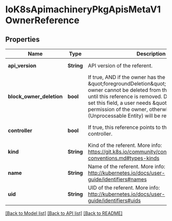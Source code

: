 # IoK8sApimachineryPkgApisMetaV1OwnerReference

## Properties
Name | Type | Description | Notes
------------ | ------------- | ------------- | -------------
**api_version** | **String** | API version of the referent. | [default to null]
**block_owner_deletion** | **bool** | If true, AND if the owner has the \&quot;foregroundDeletion\&quot; finalizer, then the owner cannot be deleted from the key-value store until this reference is removed. Defaults to false. To set this field, a user needs \&quot;delete\&quot; permission of the owner, otherwise 422 (Unprocessable Entity) will be returned. | [optional] [default to null]
**controller** | **bool** | If true, this reference points to the managing controller. | [optional] [default to null]
**kind** | **String** | Kind of the referent. More info: https://git.k8s.io/community/contributors/devel/api-conventions.md#types-kinds | [default to null]
**name** | **String** | Name of the referent. More info: http://kubernetes.io/docs/user-guide/identifiers#names | [default to null]
**uid** | **String** | UID of the referent. More info: http://kubernetes.io/docs/user-guide/identifiers#uids | [default to null]

[[Back to Model list]](../README.md#documentation-for-models) [[Back to API list]](../README.md#documentation-for-api-endpoints) [[Back to README]](../README.md)


